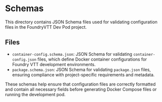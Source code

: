# Schemas

This directory contains JSON Schema files used for validating configuration files in the FoundryVTT Dev Pod project.

## Files

- `container-config.schema.json`: JSON Schema for validating `container-config.json` files, which define Docker container configurations for Foundry VTT development environments.
- `package.schema.json`: JSON Schema for validating `package.json` files, ensuring compliance with project-specific requirements and metadata.

These schemas help ensure that configuration files are correctly formatted and contain all necessary fields before generating Docker Compose files or running the development pod.
